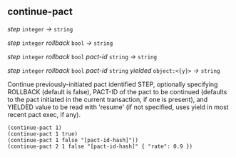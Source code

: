 ## continue-pact

_step_&nbsp;`integer` _&rarr;_&nbsp;`string`

_step_&nbsp;`integer` _rollback_&nbsp;`bool` _&rarr;_&nbsp;`string`

_step_&nbsp;`integer` _rollback_&nbsp;`bool` _pact-id_&nbsp;`string` _&rarr;_&nbsp;`string`

_step_&nbsp;`integer` _rollback_&nbsp;`bool` _pact-id_&nbsp;`string` _yielded_&nbsp;`object:<{y}>` _&rarr;_&nbsp;`string`

Continue previously-initiated pact identified STEP, optionally specifying ROLLBACK (default is false), PACT-ID of the pact to be continued (defaults to the pact initiated in the current transaction, if one is present), and YIELDED value to be read with 'resume' (if not specified, uses yield in most recent pact exec, if any).

```pact
(continue-pact 1)
(continue-pact 1 true)
(continue-pact 1 false "[pact-id-hash]"))
(continue-pact 2 1 false "[pact-id-hash]" { "rate": 0.9 })
```
